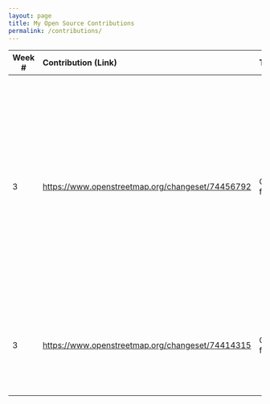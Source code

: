 ```yaml
---
layout: page
title: My Open Source Contributions
permalink: /contributions/
---
```


<!--
Type of the contribution should be "Wikipedia edit", "OpenStreet Map feature", "Project Documentation", "Project Code", "Blog Edit", etc.

The description should include a brief summary of what you did.

Replace the first row below with your contribution.

-->

| Week # | Contribution (Link)                              | Type                  | Description                                                                                                                                                                                                                 |
| ------ | :----------------------------------------------- | :-------------------- | :-------------------------------------------------------------------------------------------------------------------------------------------------------------------------------------------------------------------------- |
| 3      | https://www.openstreetmap.org/changeset/74456792 | OpenStreetMap feature | I updated two features in this edit. The first one was a location update. The pharmacy I updated moved to a new street. For the second feature, I updated it from a church to a clinic since the church is no longer there. |
| 3      | https://www.openstreetmap.org/changeset/74414315 | OpenStreetMap feature | Updated a location of a church. It was poiting to the wrong building in the correct street.                                                                                                                                 |
|        |                                                  |                       |                                                                                                                                                                                                                             |

